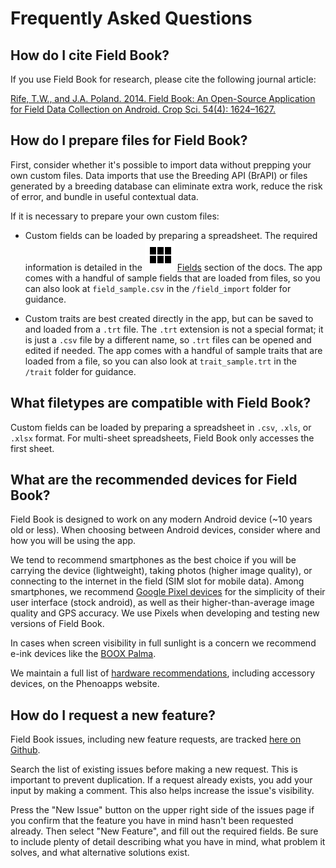 <link rel="stylesheet" type="text/css" href="_styles/styles.css">

Frequently Asked Questions
==========================

How do I cite Field Book?
-------------------------

If you use Field Book for research, please cite the following journal article:

[Rife, T.W., and J.A. Poland. 2014. Field Book: An Open-Source Application for Field Data Collection on Android. Crop Sci. 54(4): 1624–1627.](http://dx.doi.org/10.2135/cropsci2013.08.0579)

How do I prepare files for Field Book?
--------------------------------------

First, consider whether it's possible to import data without prepping your own custom files.
Data imports that use the Breeding API (BrAPI) or files generated by a breeding database can eliminate extra work, reduce the risk of error, and bundle in useful contextual data.

If it is necessary to prepare your own custom files:

- Custom fields can be loaded by preparing a spreadsheet.
The required information is detailed in the <img class="icon" src="_static/icons/home/view-module.png"> [Fields](fields.md) section of the docs.
The app comes with a handful of sample fields that are loaded from files, so you can also look at `field_sample.csv` in the `/field_import` folder for guidance.

- Custom traits are best created directly in the app, but can be saved to and loaded from a `.trt` file.
The `.trt` extension is not a special format; it is just a `.csv` file by a different name, so `.trt` files can be opened and edited if needed.
The app comes with a handful of sample traits that are loaded from a file, so you can also look at `trait_sample.trt` in the `/trait` folder for guidance.

What filetypes are compatible with Field Book?
----------------------------------------------

Custom fields can be loaded by preparing a spreadsheet in `.csv`, `.xls`, or `.xlsx` format.
For multi-sheet spreadsheets, Field Book only accesses the first sheet. 

What are the recommended devices for Field Book?
------------------------------------------------

Field Book is designed to work on any modern Android device (~10 years old or less).
When choosing between Android devices, consider where and how you will be using the app.

We tend to recommend smartphones as the best choice if you will be carrying the device (lightweight), taking photos (higher image quality), or connecting to the internet in the field (SIM slot for mobile data).
Among smartphones, we recommend [Google Pixel devices](https://store.google.com/category/phones) for the simplicity of their user interface (stock android), as well as their higher-than-average image quality and GPS accuracy.
We use Pixels when developing and testing new versions of Field Book.

In cases when screen visibility in full sunlight is a concern we recommend e-ink devices like the [BOOX Palma](https://shop.boox.com/products/palma).

We maintain a full list of [hardware recommendations](https://www.phenoapps.org/hardware/), including accessory devices, on the Phenoapps website.

How do I request a new feature?
-------------------------------

Field Book issues, including new feature requests, are tracked [here on Github](https://github.com/PhenoApps/Field-Book/issues).

Search the list of existing issues before making a new request.
This is important to prevent duplication.
If a request already exists, you add your input by making a comment.
This also helps increase the issue's visibility.

Press the "New Issue" button on the upper right side of the issues page if you confirm that the feature you have in mind hasn't been requested already.
Then select "New Feature", and fill out the required fields.
Be sure to include plenty of detail describing what you have in mind, what problem it solves, and what alternative solutions exist.
